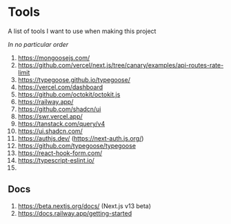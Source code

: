 # Tools

A list of tools I want to use when making this project

_In no particular order_

1. https://mongoosejs.com/
2. https://github.com/vercel/next.js/tree/canary/examples/api-routes-rate-limit
3. https://typegoose.github.io/typegoose/
4. https://vercel.com/dashboard
5. https://github.com/octokit/octokit.js
6. https://railway.app/
7. https://github.com/shadcn/ui
8. https://swr.vercel.app/
9. https://tanstack.com/query/v4
10. https://ui.shadcn.com/
11. https://authjs.dev/ (https://next-auth.js.org/)
12. https://github.com/typegoose/typegoose
13. https://react-hook-form.com/
14. https://typescript-eslint.io/
15. 

## Docs

1. https://beta.nextjs.org/docs/ (Next.js v13 beta)
2. https://docs.railway.app/getting-started
